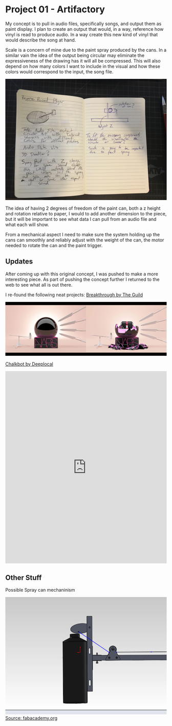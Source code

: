 # Project 01 - Artifactory

My concept is to pull in audio files, specifically songs, and output them as paint display. I plan to create an output that would, in a way, reference how vinyl is read to produce audio. In a way create this new kind of vinyl that would describe the song at hand.

Scale is a concern of mine due to the paint spray produced by the cans. In a similar vain the idea of the output being circular may eliminate the expressiveness of the drawing has it will all be compressed. This will also depend on how many colors I want to include in the visual and how these colors would correspond to the input, the song file.

![Sketch](sketch.jpg)

The idea of having 2 degrees of freedom of the paint can, both a z height and rotation relative to paper, I would to add another dimension to the piece, but it will be important to see what data I can pull from an audio file and what each will show.

From a mechanical aspect I need to make sure the system holding up the cans can smoothly and reliably adjust with the weight of the can, the motor needed to rotate the can and the paint trigger.

## Updates

After coming up with this original concept, I was pushed to make a more interesting piece. As part of pushing the concept further I returned to the web to see what all is out there.

I re-found the following neat projects:
[Breakthrough by The Guild](http://guildisgood.com/project?item_id=76)

![Breakthrough Project](breakthrough.png)

[Chalkbot by Deeplocal](http://www.deeplocal.com/projects/chalkbot.html)

<iframe width="100%" height="600" src="https://www.youtube.com/embed/Eq2dvGwaHzs" frameborder="0" allowfullscreen></iframe>

## Other Stuff

Possible Spray can mechaninism

![Paint Can Mechaninism](triggermechanism.jpg)
[Source: fabacademy.org](http://fabacademy.org/archives/2013/students/anderson.douglas/week%2016%20-%20applications.html)